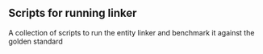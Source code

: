 ## Scripts for running linker
A collection of scripts to run the entity linker and benchmark it against the golden standard
